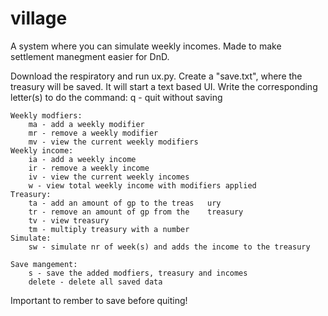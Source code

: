 # village
A system where you can simulate weekly incomes. Made to make settlement manegment easier for DnD. 

Download the respiratory and run ux.py. Create a "save.txt", where the treasury will be saved. It will start a text based UI. Write the corresponding letter(s) to do the command: 
    q - quit without saving 

    Weekly modfiers:    
        ma - add a weekly modifier  
        mr - remove a weekly modifier   
        mv - view the current weekly modifiers  
    Weekly income:  
        ia - add a weekly income    
        ir - remove a weekly income     
        iv - view the current weekly incomes    
        w - view total weekly income with modifiers applied     
    Treasury:   
        ta - add an amount of gp to the treas   ury 
        tr - remove an amount of gp from the    treasury 
        tv - view treasury  
        tm - multiply treasury with a number    
    Simulate:   
        sw - simulate nr of week(s) and adds the income to the treasury 

    Save mangement: 
        s - save the added modfiers, treasury and incomes 
        delete - delete all saved data

Important to rember to save before quiting!